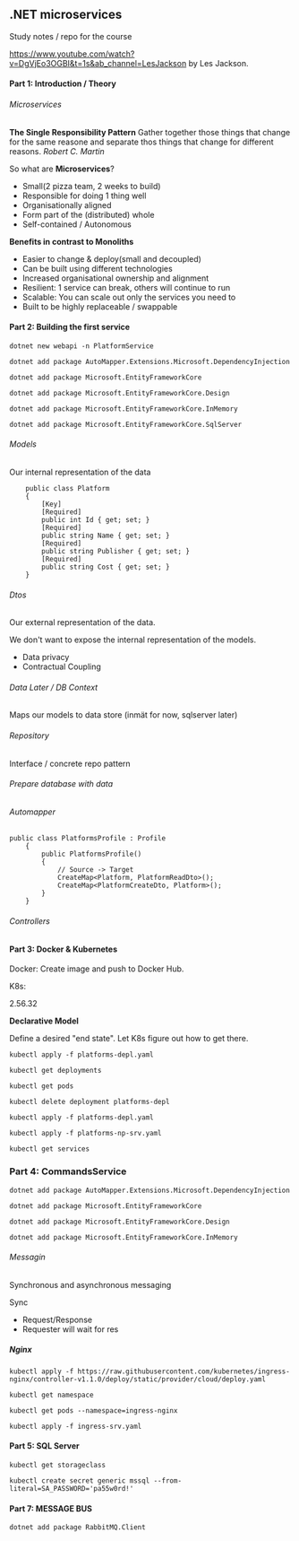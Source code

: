 ## .NET microservices 

Study notes / repo for the course

https://www.youtube.com/watch?v=DgVjEo3OGBI&t=1s&ab_channel=LesJackson by Les Jackson.

#### Part 1: Introduction / Theory

###### Microservices

**The Single Responsibility Pattern** Gather together those things that change for the same reasone and separate thos things that change for different reasons. *Robert C. Martin*

So what are **Microservices**?

- Small(2 pizza team, 2 weeks to build)
- Responsible for doing 1 thing well
- Organisationally aligned
- Form part of the (distributed) whole
- Self-contained / Autonomous

**Benefits in contrast to Monoliths**

- Easier to change & deploy(small and decoupled)
- Can be built using different technologies
- Increased organisational ownership and alignment
- Resilient: 1 service can break, others will continue to run
- Scalable: You can scale out only the services you need to
- Built to be highly replaceable / swappable

#### Part 2: Building the first service

```
dotnet new webapi -n PlatformService
```

```
dotnet add package AutoMapper.Extensions.Microsoft.DependencyInjection
```

```
dotnet add package Microsoft.EntityFrameworkCore
```

```
dotnet add package Microsoft.EntityFrameworkCore.Design
```

```
dotnet add package Microsoft.EntityFrameworkCore.InMemory
```

```
dotnet add package Microsoft.EntityFrameworkCore.SqlServer
```

###### Models

Our internal representation of the data

```
    public class Platform
    {
        [Key]
        [Required]
        public int Id { get; set; }
        [Required]
        public string Name { get; set; }
        [Required]
        public string Publisher { get; set; }
        [Required]
        public string Cost { get; set; }
    }
```

###### Dtos

Our external representation of the data.

We don't want to expose the internal representation of the models.

- Data privacy
- Contractual Coupling

###### Data Later / DB Context

Maps our models to data store (inmät for now, sqlserver later)

###### Repository

Interface / concrete repo pattern

###### Prepare database with data

###### Automapper

```
public class PlatformsProfile : Profile
    {
        public PlatformsProfile()
        {
            // Source -> Target
            CreateMap<Platform, PlatformReadDto>();
            CreateMap<PlatformCreateDto, Platform>();
        }
    }
```

###### Controllers

#### Part 3: Docker & Kubernetes

Docker: Create image and push to Docker Hub.

K8s:

2.56.32

**Declarative Model**

Define a desired "end state". Let K8s figure out how to get there.

```
kubectl apply -f platforms-depl.yaml 
```

```
kubectl get deployments
```

```
kubectl get pods
```

```
kubectl delete deployment platforms-depl
```

```
kubectl apply -f platforms-depl.yaml 
```

```
kubectl apply -f platforms-np-srv.yaml
```

```
kubectl get services
```

### Part 4: CommandsService

```
dotnet add package AutoMapper.Extensions.Microsoft.DependencyInjection
```

```
dotnet add package Microsoft.EntityFrameworkCore
```

```
dotnet add package Microsoft.EntityFrameworkCore.Design
```

```
dotnet add package Microsoft.EntityFrameworkCore.InMemory
```

###### Messagin

Synchronous and asynchronous messaging

Sync

- Request/Response
- Requester will wait for res



##### Nginx

```
kubectl apply -f https://raw.githubusercontent.com/kubernetes/ingress-nginx/controller-v1.1.0/deploy/static/provider/cloud/deploy.yaml
```

```
kubectl get namespace
```

```
kubectl get pods --namespace=ingress-nginx
```

```
kubectl apply -f ingress-srv.yaml
```

#### Part 5: SQL Server

```
kubectl get storageclass	
```

```
kubectl create secret generic mssql --from-literal=SA_PASSWORD='pa55w0rd!'
```

#### Part 7: MESSAGE BUS

```
dotnet add package RabbitMQ.Client
```













